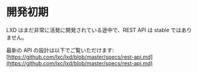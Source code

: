 # 開発初期 <!-- The early days -->

<!--
LXD is still under very active development, so its REST API isn't stable yet.
-->
LXD はまだ非常に活発に開発されている途中で、REST API は stable ではありません。

<!--
The current API design can be found here:
-->
最新の API の設計は以下でご覧いただけます:  
[https://github.com/lxc/lxd/blob/master/specs/rest-api.md](https://github.com/lxc/lxd/blob/master/specs/rest-api.md)
